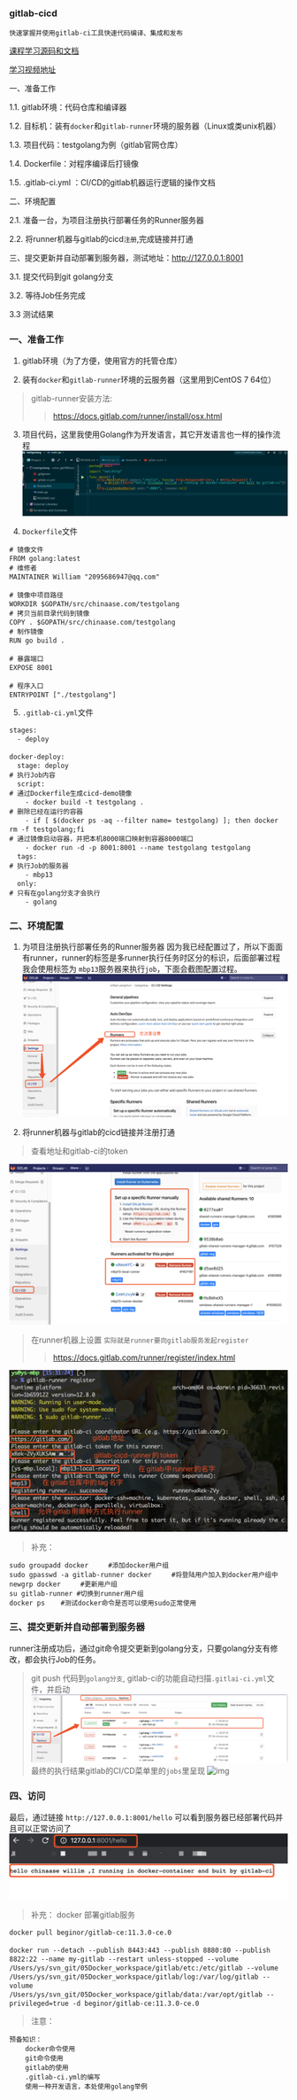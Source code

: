 ### gitlab-cicd
`快速掌握并使用gitlab-ci工具快速代码编译、集成和发布`

[课程学习源码和文档](https://github.com/yangshun2005/gitlab-cicd)

[学习视频地址](https://www.bilibili.com/video/av92022124/)

一、准备工作

1.1. gitlab环境：代码仓库和编译器

1.2. 目标机：装有`docker`和`gitlab-runner`环境的服务器（Linux或类unix机器）

1.3. 项目代码：testgolang为例（gitlab官网仓库）

1.4. Dockerfile：对程序编译后打镜像

1.5. .gitlab-ci.yml ：CI/CD的gitlab机器运行逻辑的操作文档

二、环境配置

2.1. 准备一台，为项目注册执行部署任务的Runner服务器

2.2. 将runner机器与gitlab的cicd`注册`,完成链接并打通

三、提交更新并自动部署到服务器，测试地址：http://127.0.0.1:8001

3.1. 提交代码到git golang分支

3.2. 等待Job任务完成

3.3 测试结果


### 一、准备工作

1. gitlab环境（为了方便，使用官方的托管仓库）

2. 装有`docker`和`gitlab-runner`环境的云服务器（这里用到CentOS 7 64位）
> gitlab-runner安装方法:
>> https://docs.gitlab.com/runner/install/osx.html

3. 项目代码，这里我使用Golang作为开发语言，其它开发语言也一样的操作流程
![img](./imgs/WX20200226-162255@2x.png)


4. `Dockerfile`文件
```
# 镜像文件
FROM golang:latest
# 维修者
MAINTAINER William "2095686947@qq.com"

# 镜像中项目路径
WORKDIR $GOPATH/src/chinaase.com/testgolang
# 拷贝当前目录代码到镜像
COPY . $GOPATH/src/chinaase.com/testgolang
# 制作镜像
RUN go build .

# 暴露端口
EXPOSE 8001

# 程序入口
ENTRYPOINT ["./testgolang"]
```

5. `.gitlab-ci.yml`文件
```
stages:
  - deploy

docker-deploy:
  stage: deploy
# 执行Job内容
  script:
# 通过Dockerfile生成cicd-demo镜像
    - docker build -t testgolang .
# 删除已经在运行的容器
    - if [ $(docker ps -aq --filter name= testgolang) ]; then docker rm -f testgolang;fi
# 通过镜像启动容器，并把本机8000端口映射到容器8000端口
    - docker run -d -p 8001:8001 --name testgolang testgolang
  tags:
# 执行Job的服务器
    - mbp13
  only:
# 只有在golang分支才会执行
    - golang
```

### 二、环境配置

1. 为项目注册执行部署任务的Runner服务器
因为我已经配置过了，所以下面面有runner，runner的标签是多runner执行任务时区分的标识，后面部署过程我会使用标签为 `mbp13`服务器来执行`job`，下面会截图配置过程。
![img](./imgs/WX20200226-163135@2x.png)

2. 将runner机器与gitlab的cicd链接并注册打通
> 查看地址和gitlab-ci的token

![img](./imgs/WX20200226-163220@2x.png)

> 在runner机器上设置
`实际就是runner要向gitlab服务发起register`
>> https://docs.gitlab.com/runner/register/index.html

![img](./imgs/WX20200226-161907@2x.png)
 
> 补充：

```
sudo groupadd docker     #添加docker用户组
sudo gpasswd -a gitlab-runner docker     #将登陆用户加入到docker用户组中
newgrp docker     #更新用户组
su gitlab-runner #切换到runner用户组
docker ps    #测试docker命令是否可以使用sudo正常使用
```

### 三、提交更新并自动部署到服务器
runner注册成功后，通过git命令提交更新到golang分支，只要golang分支有修改，都会执行Job的任务。
> git push 代码到`golang分支`, gitlab-ci的功能自动扫描`.gitlai-ci.yml`文件，并启动
![img](./imgs/WX20200226-163625@2x.png)
> 最终的执行结果gitlab的CI/CD菜单里的`jobs`里呈现
![img](./imgs/WWX20200226-163830@2x.png)

### 四、访问
最后，通过链接 `http://127.0.0.1:8001/hello` 可以看到服务器已经部署代码并且可以正常访问了
![img](./imgs/WX20200226-163906@2x.png)

> 补充： docker 部署gitlab服务

```
docker pull beginor/gitlab-ce:11.3.0-ce.0

docker run --detach --publish 8443:443 --publish 8880:80 --publish 8822:22 --name my-gitlab --restart unless-stopped --volume /Users/ys/svn_git/05Docker_workspace/gitlab/etc:/etc/gitlab --volume /Users/ys/svn_git/05Docker_workspace/gitlab/log:/var/log/gitlab --volume /Users/ys/svn_git/05Docker_workspace/gitlab/data:/var/opt/gitlab --privileged=true -d beginor/gitlab-ce:11.3.0-ce.0
```

> 注意：

```
预备知识：
    docker命令使用
    git命令使用
    gitlab的使用
    .gitlab-ci.yml的编写
    使用一种开发语言，本处使用golang举例
```

